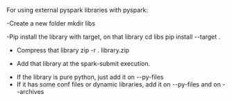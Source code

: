 For using external pyspark libraries with pyspark:

-Create a new folder 
 mkdir libs

-Pip install the library with target, on that library
 cd libs
 pip install --target . <LIBRARY>

- Compress that library
  zip -r . library.zip

- Add that library at the spark-submit execution.
 * If the library is pure python, just add it on --py-files
 * If it has some conf files or dynamic libraries, add it on --py-files and on --archives
